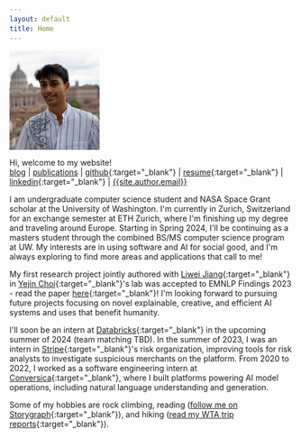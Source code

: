 ```yaml
---
layout: default
title: Home
---
```

<img src="/public/img/profile-picture.jpg" style="display: block; margin-top: auto; margin-left: 0rem; margin-right: auto; width: 10rem;" />

Hi, welcome to my website! \
[blog]({{absolute_url}}/blog) |
[publications]({{absolute_url}}/publications) |
[github](https://github.com/{{site.author.github}}){:target="_blank"} |
[resume]({{absolute_url}}/public/files/resume.pdf){:target="_blank"} |
[linkedin](https://linkedin.com/in/{{site.author.linkedin}}){:target="_blank"} |
[{{site.author.email}}](mailto:{{site.author.email}})

I am undergraduate computer science student and NASA Space Grant scholar at the University of Washington. 
I'm currently in Zurich, Switzerland for an exchange semester at ETH Zurich, where I'm finishing up my degree and traveling around Europe.
Starting in Spring 2024, I'll be continuing as a masters student through the combined BS/MS computer science program at UW.
My interests are in using software and AI for social good, and I'm always exploring to find more areas and applications that call to me!

My first research project jointly authored with [Liwei Jiang](https://liweijiang.me/){:target="_blank"} in [Yejin Choi](https://homes.cs.washington.edu/~yejin/){:target="_blank"}'s lab was accepted to EMNLP Findings 2023 - read the paper [here](https://arxiv.org/abs/2310.15431){:target="_blank"}!
I'm looking forward to pursuing future projects focusing on novel explainable, creative, and efficient AI systems and uses that benefit humanity.

I'll soon be an intern at [Databricks](https://databricks.com){:target="_blank"} in the upcoming summer of 2024 (team matching TBD).
In the summer of 2023, I was an intern in [Stripe](https://stripe.com){:target="_blank"}'s risk organization, improving tools for risk analysts to investigate suspicious merchants on the platform. 
From 2020 to 2022, I worked as a software engineering intern at [Conversica](https://conversica.com){:target="_blank"}, where I built platforms powering AI model operations, including natural language understanding and generation.

Some of my hobbies are rock climbing,
reading ([follow me on Storygraph](https://app.thestorygraph.com/profile/kavelrao){:target="_blank"}),
and hiking ([read my WTA trip reports](https://www.wta.org/@@backpacks/scrnm-kavellier){:target="_blank"}).
